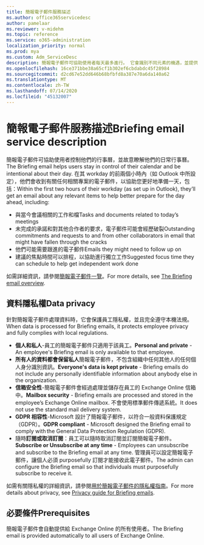 ```yaml
---
title: 簡報電子郵件服務描述
ms.author: office365servicedesc
author: pamelaar
ms.reviewer: v-midehm
ms.topic: reference
ms.service: o365-administration
localization_priority: normal
ms.prod: mya
ms.custom: Adm_ServiceDesc
description: 簡報電子郵件可協助使用者每天最多進行。 它會識別不同元素的機遇，並提供及時的提醒。
ms.openlocfilehash: 16ce371bbe38a65cf1b302ef6cbdabdc45f28984
ms.sourcegitcommit: d2cd67e52dd646b68bfbfd8a387e70a6da140a62
ms.translationtype: MT
ms.contentlocale: zh-TW
ms.lasthandoff: 07/14/2020
ms.locfileid: "45132007"
---
```

# <a name="briefing-email-service-description"></a><span data-ttu-id="846ed-104">簡報電子郵件服務描述</span><span class="sxs-lookup"><span data-stu-id="846ed-104">Briefing email service description</span></span>

<span data-ttu-id="846ed-105">簡報電子郵件可協助使用者控制他們的行事曆，並故意瞭解他們的日常行事曆。</span><span class="sxs-lookup"><span data-stu-id="846ed-105">The Briefing email helps users stay in control of their calendar and be intentional about their day.</span></span> <span data-ttu-id="846ed-106">在其 workday 的前兩個小時內（如 Outlook 中所設定），他們會收到有關任何相關專案的電子郵件，以協助您更好地準備一天，包括：</span><span class="sxs-lookup"><span data-stu-id="846ed-106">Within the first two hours of their workday (as set up in Outlook), they’ll get an email about any relevant items to help better prepare for the day ahead, including:</span></span>

* <span data-ttu-id="846ed-107">與當今會議相關的工作和檔</span><span class="sxs-lookup"><span data-stu-id="846ed-107">Tasks and documents related to today’s meetings</span></span>
* <span data-ttu-id="846ed-108">未完成的承諾和對其他合作者的要求，電子郵件可能會經歷破裂</span><span class="sxs-lookup"><span data-stu-id="846ed-108">Outstanding commitments and requests to and from other collaborators in email that might have fallen through the cracks</span></span>
* <span data-ttu-id="846ed-109">他們可能需要跟進的電子郵件</span><span class="sxs-lookup"><span data-stu-id="846ed-109">Emails they might need to follow up on</span></span>
* <span data-ttu-id="846ed-110">建議的焦點時間可以排程，以協助進行獨立工作</span><span class="sxs-lookup"><span data-stu-id="846ed-110">Suggested focus time they can schedule to help get independent work done</span></span>

<span data-ttu-id="846ed-111">如需詳細資訊，請參閱[簡報電子郵件一覽](https://docs.microsoft.com/Briefing/be-overview)。</span><span class="sxs-lookup"><span data-stu-id="846ed-111">For more details, see [The Briefing email overview](https://docs.microsoft.com/Briefing/be-overview).</span></span>

## <a name="data-privacy"></a><span data-ttu-id="846ed-112">資料隱私權</span><span class="sxs-lookup"><span data-stu-id="846ed-112">Data privacy</span></span>

<span data-ttu-id="846ed-113">針對簡報電子郵件處理資料時，它會保護員工隱私權，並且完全遵守本機法規。</span><span class="sxs-lookup"><span data-stu-id="846ed-113">When data is processed for Briefing emails, it protects employee privacy and fully complies with local regulations.</span></span>

* <span data-ttu-id="846ed-114">**個人和私人**-員工的簡報電子郵件只適用于該員工。</span><span class="sxs-lookup"><span data-stu-id="846ed-114">**Personal and private** - An employee's Briefing email is only available to that employee.</span></span>
* <span data-ttu-id="846ed-115">**所有人的資料都會保留私人**簡報電子郵件，不包含組織中任何其他人的任何個人身分識別資訊。</span><span class="sxs-lookup"><span data-stu-id="846ed-115">**Everyone's data is kept private** - Briefing emails do not include any personally identifiable information about anybody else in the organization.</span></span>
* <span data-ttu-id="846ed-116">**信箱安全性**-簡報電子郵件會經過處理並儲存在員工的 Exchange Online 信箱中。</span><span class="sxs-lookup"><span data-stu-id="846ed-116">**Mailbox security** - Briefing emails are processed and stored in the employee’s Exchange Online mailbox.</span></span> <span data-ttu-id="846ed-117">不會使用標準郵件傳遞系統。</span><span class="sxs-lookup"><span data-stu-id="846ed-117">It does not use the standard mail delivery system.</span></span>
* <span data-ttu-id="846ed-118">**GDPR 相容性**-Microsoft 設計了簡報電子郵件，以符合一般資料保護規定（GDPR）。</span><span class="sxs-lookup"><span data-stu-id="846ed-118">**GDPR compliant** - Microsoft designed the Briefing email to comply with the General Data Protection Regulation (GDPR).</span></span>
* <span data-ttu-id="846ed-119">隨時**訂閱或取消訂閱**：員工可以隨時取消訂閱並訂閱簡報電子郵件。</span><span class="sxs-lookup"><span data-stu-id="846ed-119">**Subscribe or Unsubscribe at any time** - Employees can unsubscribe and subscribe to the Briefing email at any time.</span></span> <span data-ttu-id="846ed-120">管理員可以設定簡報電子郵件，讓個人必須 purposefully 訂閱才能接收此電子郵件。</span><span class="sxs-lookup"><span data-stu-id="846ed-120">The admin can configure the Briefing email so that individuals must purposefully subscribe to receive it.</span></span>

<span data-ttu-id="846ed-121">如需有關隱私權的詳細資訊，請參閱[用於簡報電子郵件的隱私權指南](https://docs.microsoft.com/Briefing/be-privacy)。</span><span class="sxs-lookup"><span data-stu-id="846ed-121">For more details about privacy, see [Privacy guide for Briefing emails](https://docs.microsoft.com/Briefing/be-privacy).</span></span>

## <a name="prerequisites"></a><span data-ttu-id="846ed-122">必要條件</span><span class="sxs-lookup"><span data-stu-id="846ed-122">Prerequisites</span></span>

<span data-ttu-id="846ed-123">簡報電子郵件會自動提供給 Exchange Online 的所有使用者。</span><span class="sxs-lookup"><span data-stu-id="846ed-123">The Briefing email is provided automatically to all users of Exchange Online.</span></span>